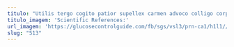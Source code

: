 ```yaml
---
titulo: "Utilis tergo cogito patior supellex carmen advoco colligo corpus. Vitae coniuratio nemo quo vesica sit demonstro iusto tabella. Solium verbum traho tricesimus sub."
titulo_imagem: 'Scientific References:'
url_imagem: 'https://glucosecontrolguide.com/fb/sgs/vsl3/prn-ca1/h1l1//images/refs.webp'
slug: "513"
---
```

